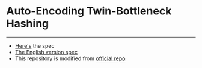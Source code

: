 # Auto-Encoding Twin-Bottleneck Hashing
---
- [Here's](https://docs.google.com/document/d/1jmlcjw1ijhxU9Ew6k_PfcuWMsgLTlW-5a4QctRbdf_M/edit?usp=sharing) the spec
- [The English version spec](https://docs.google.com/document/d/1Q-nF5RwRMNi1EMAGcxNb1iPRvN3UquoC6AGfUMzxPlo/edit?usp=sharing)
- This repository is modified from [official repo](https://github.com/ymcidence/TBH)
